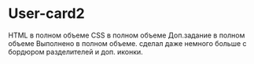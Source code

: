 # User-card2

HTML в полном объеме
CSS в полном объеме
Доп.задание в полном объеме
Выполнено в полном объеме. сделал даже немного больше с бордюром разделителей и доп. иконки. 
